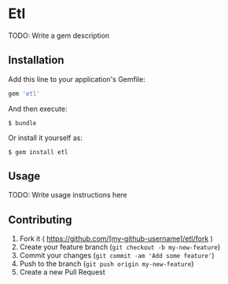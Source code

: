 # Etl

TODO: Write a gem description

## Installation

Add this line to your application's Gemfile:

```ruby
gem 'etl'
```

And then execute:

    $ bundle

Or install it yourself as:

    $ gem install etl

## Usage

TODO: Write usage instructions here

## Contributing

1. Fork it ( https://github.com/[my-github-username]/etl/fork )
2. Create your feature branch (`git checkout -b my-new-feature`)
3. Commit your changes (`git commit -am 'Add some feature'`)
4. Push to the branch (`git push origin my-new-feature`)
5. Create a new Pull Request
